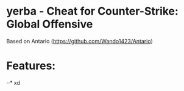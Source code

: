 # yerba - Cheat for Counter-Strike: Global Offensive
Based on Antario (https://github.com/Wando1423/Antario)

# Features:
⋅⋅* xd
